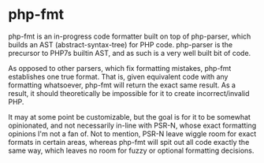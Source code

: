 # php-fmt
php-fmt is an in-progress code formatter built on top of php-parser, which builds
an AST (abstract-syntax-tree) for PHP code. php-parser is the precursor to PHP7s
builtin AST, and as such is a very well built bit of code.

As opposed to other parsers, which fix formatting mistakes, php-fmt
establishes one true format. That is, given equivalent code with any formatting
whatsoever, php-fmt will return the exact same result. As a result, it
should theoretically be impossible for it to create incorrect/invalid PHP.

It may at some point be customizable, but the goal is for it to be somewhat
opinionated, and not necessarily in-line with PSR-N, whose exact formatting opinions
I'm not a fan of. Not to mention, PSR-N leave wiggle room for exact formats in
certain areas, whereas php-fmt will spit out all code exactly the same
way, which leaves no room for fuzzy or optional formatting decisions.

